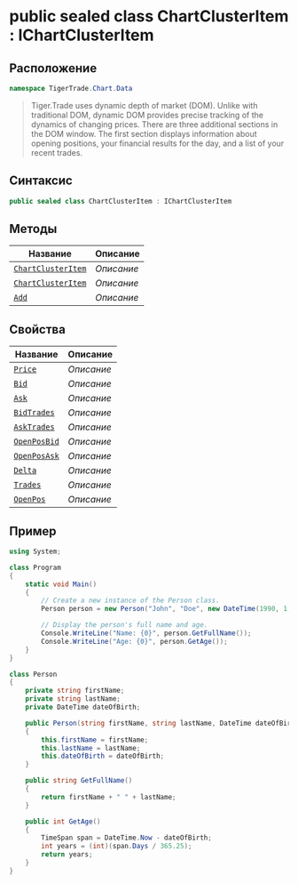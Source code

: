 
# public sealed class ChartClusterItem : IChartClusterItem
## Расположение
```csharp
namespace TigerTrade.Chart.Data
```



> Tiger.Trade uses dynamic depth of market (DOM). Unlike with traditional DOM, dynamic DOM provides precise tracking of the dynamics of changing prices. There are three additional sections in the DOM window. The first section displays information about opening positions, your financial results for the day, and a list of your recent trades.

## Синтаксис
```csharp
public sealed class ChartClusterItem : IChartClusterItem
```


## Методы
| Название | Описание |
| --- | --- |
| [`ChartClusterItem`](./ChartClusterItem.cs/metody/ChartClusterItem.md) | *Описание* |
| [`ChartClusterItem`](./ChartClusterItem.cs/metody/ChartClusterItem.md) | *Описание* |
| [`Add`](./ChartClusterItem.cs/metody/Add.md) | *Описание* |

## Свойства
| Название | Описание |
| --- | --- |
| [`Price`](./ChartClusterItem.cs/svoistva/Price.md) | *Описание* |
| [`Bid`](./ChartClusterItem.cs/svoistva/Bid.md) | *Описание* |
| [`Ask`](./ChartClusterItem.cs/svoistva/Ask.md) | *Описание* |
| [`BidTrades`](./ChartClusterItem.cs/svoistva/BidTrades.md) | *Описание* |
| [`AskTrades`](./ChartClusterItem.cs/svoistva/AskTrades.md) | *Описание* |
| [`OpenPosBid`](./ChartClusterItem.cs/svoistva/OpenPosBid.md) | *Описание* |
| [`OpenPosAsk`](./ChartClusterItem.cs/svoistva/OpenPosAsk.md) | *Описание* |
| [`Delta`](./ChartClusterItem.cs/svoistva/Delta.md) | *Описание* |
| [`Trades`](./ChartClusterItem.cs/svoistva/Trades.md) | *Описание* |
| [`OpenPos`](./ChartClusterItem.cs/svoistva/OpenPos.md) | *Описание* |


## Пример
```csharp
using System;

class Program
{
    static void Main()
    {
        // Create a new instance of the Person class.
        Person person = new Person("John", "Doe", new DateTime(1990, 1, 1));

        // Display the person's full name and age.
        Console.WriteLine("Name: {0}", person.GetFullName());
        Console.WriteLine("Age: {0}", person.GetAge());
    }
}

class Person
{
    private string firstName;
    private string lastName;
    private DateTime dateOfBirth;

    public Person(string firstName, string lastName, DateTime dateOfBirth)
    {
        this.firstName = firstName;
        this.lastName = lastName;
        this.dateOfBirth = dateOfBirth;
    }

    public string GetFullName()
    {
        return firstName + " " + lastName;
    }

    public int GetAge()
    {
        TimeSpan span = DateTime.Now - dateOfBirth;
        int years = (int)(span.Days / 365.25);
        return years;
    }
}
```

